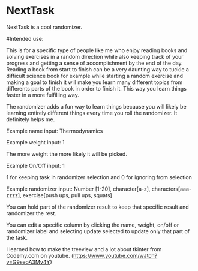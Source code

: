 # NextTask
NextTask is a cool randomizer.

#Intended use:

This is for a specific type of people like me who enjoy reading books and solving exercises in a random direction while also keeping track of your progress and getting a sense of accomplishment by the end of the day. Reading a book from start to finish can be a very daunting way to tuckle a difficult science book for example while starting a random exercise and making a goal to finish it will make you learn many different topics from differents parts of the book in order to finish it. This way you learn things faster in a more fulfilling way.

The randomizer adds a fun way to learn things because you will likely be learning entirely different things every time you roll the randomizer. It definitely helps me.


Example name input: Thermodynamics

Example weight input: 1

The more weight the more likely it will be picked.

Example On/Off input: 1

1 for keeping task in randomizer selection and 0 for ignoring from selection

Example randomizer input: Number [1-20], character[a-z], characters[aaa-zzzz], exercise[push ups, pull ups, squats]

You can hold part of the randomizer result to keep that specific result and randomizer the rest.

You can edit a specific column by clicking the name, weight, on/off or randomizer label and selecting update selected to update only that part of the task.


I learned how to make the treeview and a lot about tkinter from Codemy.com on youtube. (https://www.youtube.com/watch?v=G9seoA3Mv4Y)
